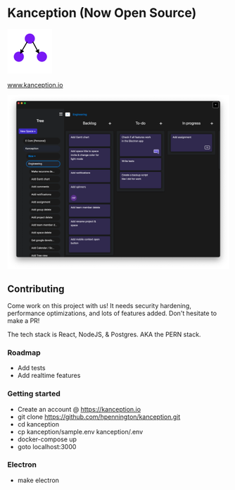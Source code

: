 # Kanception (Now Open Source)
![Logo](https://github.com/hpennington/kanception/blob/master/marketing/src/images/logo.png)

www.kanception.io

![Logo](https://github.com/hpennington/kanception/blob/master/marketing/src/images/kanception.png)

## Contributing

Come work on this project with us! It needs security hardening, performance optimizations, and lots of features added. Don't hesitate to make a PR!

The tech stack is React, NodeJS, & Postgres. AKA the PERN stack.

### Roadmap

  - Add tests
  - Add realtime features

### Getting started

 - Create an account @ https://kanception.io
 - git clone https://github.com/hpennington/kanception.git
 - cd kanception
 - cp kanception/sample.env kanception/.env
 - docker-compose up
 - goto localhost:3000

### Electron
 - make electron
